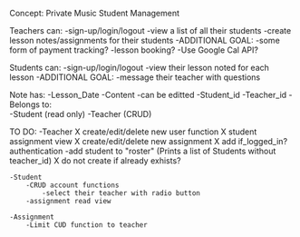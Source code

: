 Concept:
Private Music Student Management 

Teachers can:
    -sign-up/login/logout
    -view a list of all their students
    -create lesson notes/assignments for their students
    -ADDITIONAL GOAL:
        -some form of payment tracking? 
        -lesson booking?
            -Use Google Cal API?

Students can:
    -sign-up/login/logout
    -view their lesson noted for each lesson
    -ADDITIONAL GOAL:
        -message their teacher with questions

Note has:
    -Lesson_Date
    -Content
    -can be editted 
    -Student_id
    -Teacher_id
    -Belongs to:   
        -Student (read only) 
        -Teacher (CRUD)
    
TO DO:
    -Teacher
        X create/edit/delete new user function
        X student assignment view
        X create/edit/delete new assignment
        X add if_logged_in? authentication
        -add student to "roster" (Prints a list of Students without teacher_id)
        X do not create if already exhists?

    -Student
        -CRUD account functions
            -select their teacher with radio button
        -assignment read view

    -Assignment
        -Limit CUD function to teacher

            

